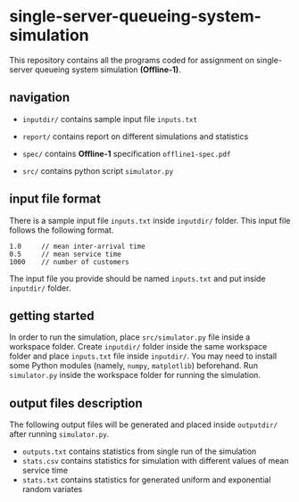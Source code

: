 # single-server-queueing-system-simulation  

This repository contains all the programs coded for assignment on single-server queueing system simulation **(Offline-1)**.  



## navigation  

- `inputdir/` contains sample input file `inputs.txt`  
- `report/` contains report on different simulations and statistics  
- `spec/` contains **Offline-1** specification `offline1-spec.pdf`  

- `src/` contains python script `simulator.py`  



## input file format  

There is a sample input file `inputs.txt` inside `inputdir/` folder. This input file follows the following format.  

```
1.0   	// mean inter-arrival time
0.5   	// mean service time
1000  	// number of customers
```

The input file you provide should be named `inputs.txt` and put inside `inputdir/` folder.  



## getting started  

In order to run the simulation, place `src/simulator.py` file inside a workspace folder. Create `inputdir/` folder inside the same workspace folder and place `inputs.txt` file inside `inputdir/`. You may need to install some Python modules (namely, `numpy`, `matplotlib`) beforehand. Run `simulator.py` inside the workspace folder for running the simulation.  



## output files description  

The following output files will be generated and placed inside `outputdir/` after running `simulator.py`.  

- `outputs.txt` contains statistics from single run of the simulation  
- `stats.csv` contains statistics for simulation with different values of mean service time  
- `stats.txt` contains statistics for generated uniform and exponential random variates  

